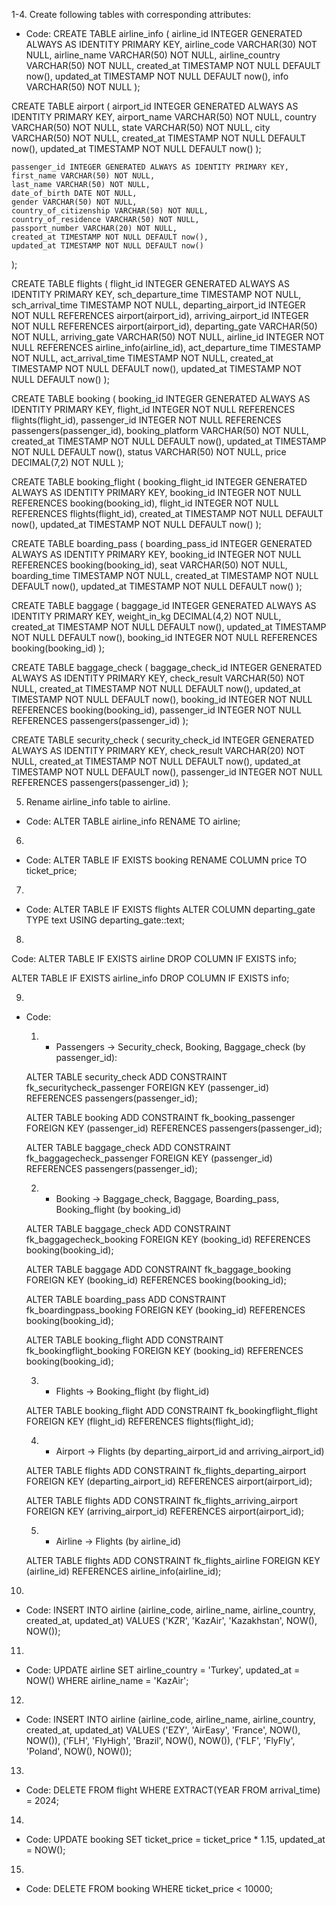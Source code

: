 1-4. Create following tables with corresponding attributes:
- Code:
CREATE TABLE airline_info (
    airline_id INTEGER GENERATED ALWAYS AS IDENTITY PRIMARY KEY,
    airline_code VARCHAR(30) NOT NULL,
    airline_name VARCHAR(50) NOT NULL,
    airline_country VARCHAR(50) NOT NULL,
    created_at TIMESTAMP NOT NULL DEFAULT now(),
    updated_at TIMESTAMP NOT NULL DEFAULT now(),
    info VARCHAR(50) NOT NULL
);

CREATE TABLE airport (
    airport_id INTEGER GENERATED ALWAYS AS IDENTITY PRIMARY KEY,
    airport_name VARCHAR(50) NOT NULL,
    country VARCHAR(50) NOT NULL,
    state VARCHAR(50) NOT NULL,
    city VARCHAR(50) NOT NULL,
    created_at TIMESTAMP NOT NULL DEFAULT now(),
    updated_at TIMESTAMP NOT NULL DEFAULT now()
);

    passenger_id INTEGER GENERATED ALWAYS AS IDENTITY PRIMARY KEY,
    first_name VARCHAR(50) NOT NULL,
    last_name VARCHAR(50) NOT NULL,
    date_of_birth DATE NOT NULL,
    gender VARCHAR(50) NOT NULL,
    country_of_citizenship VARCHAR(50) NOT NULL,
    country_of_residence VARCHAR(50) NOT NULL,
    passport_number VARCHAR(20) NOT NULL,
    created_at TIMESTAMP NOT NULL DEFAULT now(),
    updated_at TIMESTAMP NOT NULL DEFAULT now()
);

CREATE TABLE flights (
    flight_id INTEGER GENERATED ALWAYS AS IDENTITY PRIMARY KEY,
    sch_departure_time TIMESTAMP NOT NULL,
    sch_arrival_time TIMESTAMP NOT NULL,
    departing_airport_id INTEGER NOT NULL REFERENCES airport(airport_id),
    arriving_airport_id INTEGER NOT NULL REFERENCES airport(airport_id),
    departing_gate VARCHAR(50) NOT NULL,
    arriving_gate VARCHAR(50) NOT NULL,
    airline_id INTEGER NOT NULL REFERENCES airline_info(airline_id),
    act_departure_time TIMESTAMP NOT NULL,
    act_arrival_time TIMESTAMP NOT NULL,
    created_at TIMESTAMP NOT NULL DEFAULT now(),
    updated_at TIMESTAMP NOT NULL DEFAULT now()
);

CREATE TABLE booking (
    booking_id INTEGER GENERATED ALWAYS AS IDENTITY PRIMARY KEY,
    flight_id INTEGER NOT NULL REFERENCES flights(flight_id),
    passenger_id INTEGER NOT NULL REFERENCES passengers(passenger_id),
    booking_platform VARCHAR(50) NOT NULL,
    created_at TIMESTAMP NOT NULL DEFAULT now(),
    updated_at TIMESTAMP NOT NULL DEFAULT now(),
    status VARCHAR(50) NOT NULL,
    price DECIMAL(7,2) NOT NULL
);

CREATE TABLE booking_flight (
    booking_flight_id INTEGER GENERATED ALWAYS AS IDENTITY PRIMARY KEY,
    booking_id INTEGER NOT NULL REFERENCES booking(booking_id),
    flight_id INTEGER NOT NULL REFERENCES flights(flight_id),
    created_at TIMESTAMP NOT NULL DEFAULT now(),
    updated_at TIMESTAMP NOT NULL DEFAULT now()
);

CREATE TABLE boarding_pass (
    boarding_pass_id INTEGER GENERATED ALWAYS AS IDENTITY PRIMARY KEY,
    booking_id INTEGER NOT NULL REFERENCES booking(booking_id),
    seat VARCHAR(50) NOT NULL,
    boarding_time TIMESTAMP NOT NULL,
    created_at TIMESTAMP NOT NULL DEFAULT now(),
    updated_at TIMESTAMP NOT NULL DEFAULT now()
);

CREATE TABLE baggage (
    baggage_id INTEGER GENERATED ALWAYS AS IDENTITY PRIMARY KEY,
    weight_in_kg DECIMAL(4,2) NOT NULL,
    created_at TIMESTAMP NOT NULL DEFAULT now(),
    updated_at TIMESTAMP NOT NULL DEFAULT now(),
    booking_id INTEGER NOT NULL REFERENCES booking(booking_id)
);

CREATE TABLE baggage_check (
    baggage_check_id INTEGER GENERATED ALWAYS AS IDENTITY PRIMARY KEY,
    check_result VARCHAR(50) NOT NULL,
    created_at TIMESTAMP NOT NULL DEFAULT now(),
    updated_at TIMESTAMP NOT NULL DEFAULT now(),
    booking_id INTEGER NOT NULL REFERENCES booking(booking_id),
    passenger_id INTEGER NOT NULL REFERENCES passengers(passenger_id)
);

CREATE TABLE security_check (
    security_check_id INTEGER GENERATED ALWAYS AS IDENTITY PRIMARY KEY,
    check_result VARCHAR(20) NOT NULL,
    created_at TIMESTAMP NOT NULL DEFAULT now(),
    updated_at TIMESTAMP NOT NULL DEFAULT now(),
    passenger_id INTEGER NOT NULL REFERENCES passengers(passenger_id)
);

5. Rename airline_info table to airline.
- Code:
ALTER TABLE airline_info RENAME TO airline;

6.
- Code: 
ALTER TABLE IF EXISTS booking
RENAME COLUMN price TO ticket_price;

7.
- Code: 
ALTER TABLE IF EXISTS flights
ALTER COLUMN departing_gate TYPE text
USING departing_gate::text;

8. 
Code: ALTER TABLE IF EXISTS airline
DROP COLUMN IF EXISTS info;

ALTER TABLE IF EXISTS airline_info
DROP COLUMN IF EXISTS info;

9. 
- Code: 
    1. - Passengers → Security_check, Booking, Baggage_check (by passenger_id): 

    ALTER TABLE security_check
    ADD CONSTRAINT fk_securitycheck_passenger
    FOREIGN KEY (passenger_id) REFERENCES passengers(passenger_id);

    ALTER TABLE booking
    ADD CONSTRAINT fk_booking_passenger
    FOREIGN KEY (passenger_id) REFERENCES passengers(passenger_id);

    ALTER TABLE baggage_check
    ADD CONSTRAINT fk_baggagecheck_passenger
    FOREIGN KEY (passenger_id) REFERENCES passengers(passenger_id);


    2. - Booking → Baggage_check, Baggage, Boarding_pass, Booking_flight (by booking_id)

    ALTER TABLE baggage_check
    ADD CONSTRAINT fk_baggagecheck_booking
    FOREIGN KEY (booking_id) REFERENCES booking(booking_id);

    ALTER TABLE baggage
    ADD CONSTRAINT fk_baggage_booking
    FOREIGN KEY (booking_id) REFERENCES booking(booking_id);

    ALTER TABLE boarding_pass
    ADD CONSTRAINT fk_boardingpass_booking
    FOREIGN KEY (booking_id) REFERENCES booking(booking_id);

    ALTER TABLE booking_flight
    ADD CONSTRAINT fk_bookingflight_booking
    FOREIGN KEY (booking_id) REFERENCES booking(booking_id);


    3. - Flights → Booking_flight (by flight_id)

    ALTER TABLE booking_flight
    ADD CONSTRAINT fk_bookingflight_flight
    FOREIGN KEY (flight_id) REFERENCES flights(flight_id);


    4. - Airport → Flights (by departing_airport_id and arriving_airport_id)

    ALTER TABLE flights
    ADD CONSTRAINT fk_flights_departing_airport
    FOREIGN KEY (departing_airport_id) REFERENCES airport(airport_id);

    ALTER TABLE flights
    ADD CONSTRAINT fk_flights_arriving_airport
    FOREIGN KEY (arriving_airport_id) REFERENCES airport(airport_id);


    5. - Airline → Flights (by airline_id) 

    ALTER TABLE flights
    ADD CONSTRAINT fk_flights_airline
    FOREIGN KEY (airline_id) REFERENCES airline_info(airline_id);

10.
- Code: 
INSERT INTO airline (airline_code, airline_name, airline_country, created_at, updated_at)
VALUES ('KZR', 'KazAir', 'Kazakhstan', NOW(), NOW());

11. 
- Code:
UPDATE airline
SET airline_country = 'Turkey', updated_at = NOW()
WHERE airline_name = 'KazAir';

12.
- Code:
INSERT INTO airline (airline_code, airline_name, airline_country, created_at, updated_at)
VALUES 
('EZY', 'AirEasy', 'France', NOW(), NOW()),
('FLH', 'FlyHigh', 'Brazil', NOW(), NOW()),
('FLF', 'FlyFly', 'Poland', NOW(), NOW());

13.
- Code:
DELETE FROM flight
WHERE EXTRACT(YEAR FROM arrival_time) = 2024;

14.
- Code:
UPDATE booking
SET ticket_price = ticket_price * 1.15, updated_at = NOW();

15.
- Code: 
DELETE FROM booking
WHERE ticket_price < 10000;
